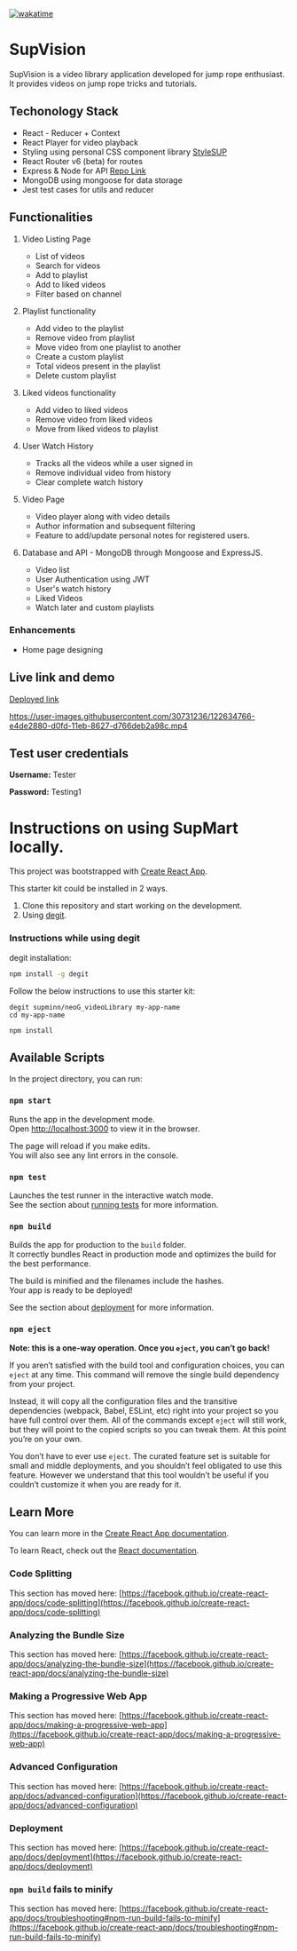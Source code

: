 [![wakatime](https://wakatime.com/badge/github/supminn/neoG_videoLibrary.svg)](https://wakatime.com/badge/github/supminn/neoG_videoLibrary)

# SupVision

SupVision is a video library application developed for jump rope enthusiast. It provides videos on jump rope tricks and tutorials.

## Techonology Stack
- React - Reducer + Context
- React Player for video playback
- Styling using personal CSS component library [StyleSUP](https://stylesup.netlify.app/)
- React Router v6 (beta) for routes
- Express & Node for API [Repo Link](https://github.com/supminn/neoG_Backend/)
- MongoDB using mongoose for data storage
- Jest test cases for utils and reducer

## Functionalities

1. Video Listing Page
   - List of videos
   - Search for videos
   - Add to playlist
   - Add to liked videos
   - Filter based on channel

2. Playlist functionality
   - Add video to the playlist
   - Remove video from playlist
   - Move video from one playlist to another
   - Create a custom playlist
   - Total videos present in the playlist
   - Delete custom playlist

3. Liked videos functionality
   - Add video to liked videos
   - Remove video from liked videos
   - Move from liked videos to playlist

4. User Watch History
   - Tracks all the videos while a user signed in
   - Remove individual video from history
   - Clear complete watch history

5. Video Page
   - Video player along with video details
   - Author information and subsequent filtering
   - Feature to add/update personal notes for registered users.

7. Database and API - MongoDB through Mongoose and ExpressJS.
   - Video list
   - User Authentication using JWT
   - User's watch history
   - Liked Videos
   - Watch later and custom playlists

### Enhancements
- Home page designing
## Live link and demo

[Deployed link](https://supvision.netlify.app/)

https://user-images.githubusercontent.com/30731236/122634766-e4de2880-d0fd-11eb-8627-d766deb2a98c.mp4

## Test user credentials
**Username:** Tester

**Password:** Testing1

# Instructions on using SupMart locally.

This project was bootstrapped with [Create React App](https://github.com/facebook/create-react-app).

This starter kit could be installed in 2 ways.

1. Clone this repository and start working on the development.
2. Using [degit](https://github.com/Rich-Harris/degit).

### Instructions while using degit

degit installation:

```bash
npm install -g degit
```

Follow the below instructions to use this starter kit:

```
degit supminn/neoG_videoLibrary my-app-name
cd my-app-name

npm install
```
## Available Scripts

In the project directory, you can run:

### `npm start`

Runs the app in the development mode.\
Open [http://localhost:3000](http://localhost:3000) to view it in the browser.

The page will reload if you make edits.\
You will also see any lint errors in the console.

### `npm test`

Launches the test runner in the interactive watch mode.\
See the section about [running tests](https://facebook.github.io/create-react-app/docs/running-tests) for more information.

### `npm build`

Builds the app for production to the `build` folder.\
It correctly bundles React in production mode and optimizes the build for the best performance.

The build is minified and the filenames include the hashes.\
Your app is ready to be deployed!

See the section about [deployment](https://facebook.github.io/create-react-app/docs/deployment) for more information.

### `npm eject`

**Note: this is a one-way operation. Once you `eject`, you can’t go back!**

If you aren’t satisfied with the build tool and configuration choices, you can `eject` at any time. This command will remove the single build dependency from your project.

Instead, it will copy all the configuration files and the transitive dependencies (webpack, Babel, ESLint, etc) right into your project so you have full control over them. All of the commands except `eject` will still work, but they will point to the copied scripts so you can tweak them. At this point you’re on your own.

You don’t have to ever use `eject`. The curated feature set is suitable for small and middle deployments, and you shouldn’t feel obligated to use this feature. However we understand that this tool wouldn’t be useful if you couldn’t customize it when you are ready for it.

## Learn More

You can learn more in the [Create React App documentation](https://facebook.github.io/create-react-app/docs/getting-started).

To learn React, check out the [React documentation](https://reactjs.org/).

### Code Splitting

This section has moved here: [https://facebook.github.io/create-react-app/docs/code-splitting](https://facebook.github.io/create-react-app/docs/code-splitting)

### Analyzing the Bundle Size

This section has moved here: [https://facebook.github.io/create-react-app/docs/analyzing-the-bundle-size](https://facebook.github.io/create-react-app/docs/analyzing-the-bundle-size)

### Making a Progressive Web App

This section has moved here: [https://facebook.github.io/create-react-app/docs/making-a-progressive-web-app](https://facebook.github.io/create-react-app/docs/making-a-progressive-web-app)

### Advanced Configuration

This section has moved here: [https://facebook.github.io/create-react-app/docs/advanced-configuration](https://facebook.github.io/create-react-app/docs/advanced-configuration)

### Deployment

This section has moved here: [https://facebook.github.io/create-react-app/docs/deployment](https://facebook.github.io/create-react-app/docs/deployment)

### `npm build` fails to minify

This section has moved here: [https://facebook.github.io/create-react-app/docs/troubleshooting#npm-run-build-fails-to-minify](https://facebook.github.io/create-react-app/docs/troubleshooting#npm-run-build-fails-to-minify)

